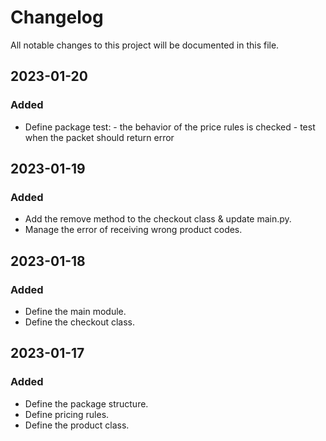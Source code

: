# Changelog

All notable changes to this project will be documented in this file.



## 2023-01-20

### Added
- Define package test:  - the behavior of the price rules is checked
                        - test when the packet should return error



## 2023-01-19

### Added

- Add the remove method to the checkout class & update main.py.
- Manage the error of receiving wrong product codes.

## 2023-01-18

### Added

- Define the main module.
- Define the checkout class.

## 2023-01-17

### Added

- Define the package structure.
- Define pricing rules.
- Define the product class.








